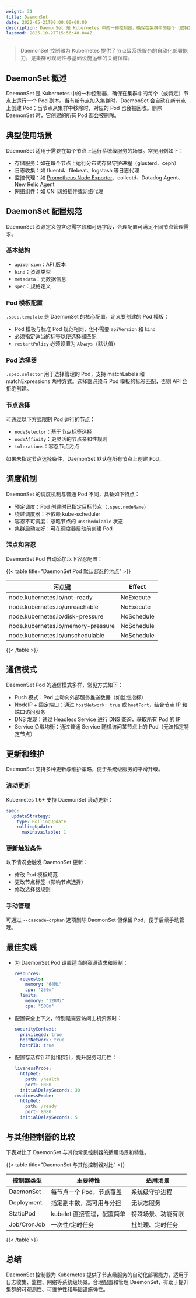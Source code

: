 ```yaml
---
weight: 31
title: DaemonSet
date: 2022-05-21T00:00:00+08:00
description: DaemonSet 是 Kubernetes 中的一种控制器，确保在集群中的每个（或特定）节点上运行一个 Pod 副本。本文详细介绍 DaemonSet 的概念、使用场景、配置方法以及管理策略。
lastmod: 2025-10-27T15:56:40.044Z
---
```


> DaemonSet 控制器为 Kubernetes 提供了节点级系统服务的自动化部署能力，是集群可观测性与基础设施运维的关键保障。

## DaemonSet 概述

DaemonSet 是 Kubernetes 中的一种控制器，确保在集群中的每个（或特定）节点上运行一个 Pod 副本。当有新节点加入集群时，DaemonSet 会自动在新节点上创建 Pod；当节点从集群中移除时，对应的 Pod 也会被回收。删除 DaemonSet 时，它创建的所有 Pod 都会被删除。

## 典型使用场景

DaemonSet 适用于需要在每个节点上运行系统级服务的场景。常见用例如下：

- 存储服务：如在每个节点上运行分布式存储守护进程（glusterd、ceph）
- 日志收集：如 fluentd、filebeat、logstash 等日志代理
- 监控代理：如 [Prometheus Node Exporter](https://github.com/prometheus/node_exporter)、collectd、Datadog Agent、New Relic Agent
- 网络组件：如 CNI 网络插件或网络代理

## DaemonSet 配置规范

DaemonSet 资源定义包含必需字段和可选字段，合理配置可满足不同节点管理需求。

### 基本结构

- `apiVersion`：API 版本
- `kind`：资源类型
- `metadata`：元数据信息
- `spec`：规格定义

### Pod 模板配置

`.spec.template` 是 DaemonSet 的核心配置，定义要创建的 Pod 模板：

- Pod 模板与标准 Pod 规范相同，但不需要 `apiVersion` 和 `kind`
- 必须指定适当的标签以便选择器匹配
- `restartPolicy` 必须设置为 `Always`（默认值）

### Pod 选择器

`.spec.selector` 用于选择管理的 Pod，支持 matchLabels 和 matchExpressions 两种方式。选择器必须与 Pod 模板的标签匹配，否则 API 会拒绝创建。

### 节点选择

可通过以下方式限制 Pod 运行的节点：

- `nodeSelector`：基于节点标签选择
- `nodeAffinity`：更灵活的节点亲和性规则
- `tolerations`：容忍节点污点

如果未指定节点选择条件，DaemonSet 默认在所有节点上创建 Pod。

## 调度机制

DaemonSet 的调度机制与普通 Pod 不同，具备如下特点：

- 预定调度：Pod 创建时已指定目标节点（`.spec.nodeName`）
- 绕过调度器：不依赖 kube-scheduler
- 容忍不可调度：忽略节点的 `unschedulable` 状态
- 集群启动友好：可在调度器启动前创建 Pod

### 污点和容忍

DaemonSet Pod 自动添加以下容忍配置：

{{< table title="DaemonSet Pod 默认容忍的污点" >}}

| 污点键                                 | Effect         |
|----------------------------------------|---------------|
| node.kubernetes.io/not-ready           | NoExecute     |
| node.kubernetes.io/unreachable         | NoExecute     |
| node.kubernetes.io/disk-pressure       | NoSchedule    |
| node.kubernetes.io/memory-pressure     | NoSchedule    |
| node.kubernetes.io/unschedulable       | NoSchedule    |

{{< /table >}}

## 通信模式

DaemonSet Pod 的通信模式多样，常见方式如下：

- Push 模式：Pod 主动向外部服务推送数据（如监控指标）
- NodeIP + 固定端口：通过 `hostNetwork: true` 或 `hostPort`，结合节点 IP 和端口访问服务
- DNS 发现：通过 Headless Service 进行 DNS 查询，获取所有 Pod 的 IP
- Service 负载均衡：通过普通 Service 随机访问某节点上的 Pod（无法指定特定节点）

## 更新和维护

DaemonSet 支持多种更新与维护策略，便于系统级服务的平滑升级。

### 滚动更新

Kubernetes 1.6+ 支持 DaemonSet 滚动更新：

```yaml
spec:
  updateStrategy:
    type: RollingUpdate
    rollingUpdate:
      maxUnavailable: 1
```

### 更新触发条件

以下情况会触发 DaemonSet 更新：

- 修改 Pod 模板规范
- 更改节点标签（影响节点选择）
- 修改选择器规则

### 手动管理

可通过 `--cascade=orphan` 选项删除 DaemonSet 但保留 Pod，便于后续手动管理。

## 最佳实践

- 为 DaemonSet Pod 设置适当的资源请求和限制：

  ```yaml
  resources:
    requests:
      memory: "64Mi"
      cpu: "250m"
    limits:
      memory: "128Mi"
      cpu: "500m"
  ```

- 配置安全上下文，特别是需要访问主机资源时：

  ```yaml
  securityContext:
    privileged: true
    hostNetwork: true
    hostPID: true
  ```

- 配置存活探针和就绪探针，提升服务可用性：

  ```yaml
  livenessProbe:
    httpGet:
      path: /health
      port: 8080
    initialDelaySeconds: 30
  readinessProbe:
    httpGet:
      path: /ready
      port: 8080
    initialDelaySeconds: 5
  ```

## 与其他控制器的比较

下表对比了 DaemonSet 与其他常见控制器的适用场景和特性。

{{< table title="DaemonSet 与其他控制器对比" >}}

| 控制器类型      | 主要特性                   | 适用场景           |
|----------------|----------------------------|--------------------|
| DaemonSet      | 每节点一个 Pod，节点覆盖    | 系统级守护进程     |
| Deployment     | 指定副本数，高可用与分担    | 无状态服务         |
| StaticPod      | kubelet 直接管理，配置简单  | 特殊场景、功能有限 |
| Job/CronJob    | 一次性/定时任务             | 批处理、定时任务   |

{{< /table >}}

## 总结

DaemonSet 控制器为 Kubernetes 提供了节点级服务的自动化部署能力，适用于日志收集、监控、网络等系统级场景。合理配置和管理 DaemonSet，有助于提升集群的可观测性、可维护性和基础设施弹性。

